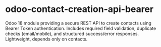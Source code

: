 # odoo-contact-creation-api-bearer
Odoo 18 module providing a secure REST API to create contacts using Bearer Token authentication. Includes required field validation, duplicate checks (email/mobile), and structured success/error responses. Lightweight, depends only on contacts.
